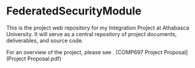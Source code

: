 # FederatedSecurityModule

This is the project web repository for my Integration Project at Athabasca University.  It will serve as a central repository of project documents, deliverables, and source code.

For an overview of the project, please see .
[COMP697 Project Proposal](Project Proposal.pdf)
